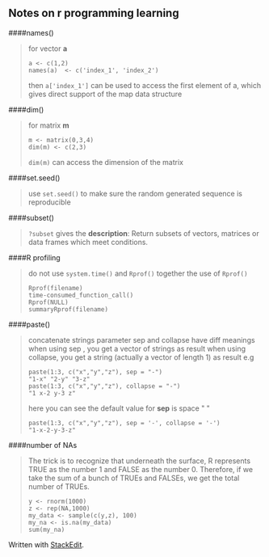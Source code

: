 Notes on r programming learning 
-----------------------------------------
####names()

> for vector  **a** 
> ``` 
> a <- c(1,2) 
> names(a)  <- c('index_1', 'index_2')
> ```
> then ```a['index_1']``` can be used to access the first element of
> a, which gives direct support of the map data structure

####dim()

> for matrix **m** 
> ```
> m <- matrix(0,3,4)   
> dim(m) <- c(2,3) 
> ```
> ```dim(m)``` can access the dimension of the matrix
> 


####set.seed()
> use ```set.seed()``` to make sure the random generated sequence is reproducible

####subset()
> ```?subset``` gives the **description**:
> Return subsets of vectors, matrices or data frames which meet conditions.

####R profiling
>do not use ```system.time()``` and ```Rprof()```  together
>the use of ```Rprof()```
>```
>Rprof(filename)
>time-consumed_function_call()
>Rprof(NULL)
>summaryRprof(filename)
>```


####paste()
> concatenate strings
> parameter sep and collapse have diff meanings
> when using sep , you get a vector of strings as result
> when using collapse, you get a string (actually a vector of length 1) as result
> e.g
> ```
> paste(1:3, c("x","y","z"), sep = "-")
> "1-x" "2-y" "3-z"
> paste(1:3, c("x","y","z"), collapse = "-")
> "1 x-2 y-3 z"
> ```
> here you can see the default value for **sep** is space " "
> ```
> paste(1:3, c("x","y","z"), sep = '-', collapse = '-')
> "1-x-2-y-3-z"
> ```

####number of NAs
>The trick is to recognize that underneath the surface, R
represents TRUE as the number 1 and FALSE as the number 0.
Therefore, if we take the sum of a bunch of TRUEs and FALSEs, we
get the total number of TRUEs.
>```
>y <- rnorm(1000)
>z <- rep(NA,1000)
>my_data <- sample(c(y,z), 100)
>my_na <- is.na(my_data)
>sum(my_na)
>```



Written with [StackEdit](https://stackedit.io/).
